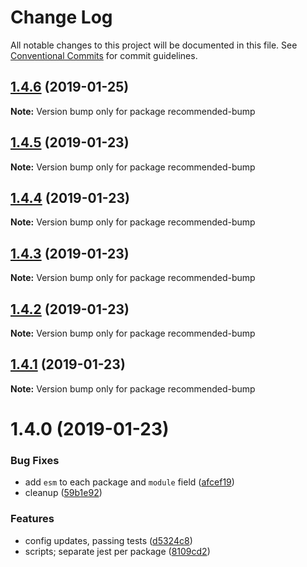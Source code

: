 # Change Log

All notable changes to this project will be documented in this file.
See [Conventional Commits](https://conventionalcommits.org) for commit guidelines.

## [1.4.6](https://github.com/tunnckoCore/monorepo/compare/recommended-bump@1.4.5...recommended-bump@1.4.6) (2019-01-25)

**Note:** Version bump only for package recommended-bump





## [1.4.5](https://github.com/tunnckoCore/monorepo/compare/recommended-bump@1.4.4...recommended-bump@1.4.5) (2019-01-23)

**Note:** Version bump only for package recommended-bump

## [1.4.4](https://github.com/tunnckoCore/monorepo/compare/recommended-bump@1.4.3...recommended-bump@1.4.4) (2019-01-23)

**Note:** Version bump only for package recommended-bump

## [1.4.3](https://github.com/tunnckoCore/monorepo/compare/recommended-bump@1.4.2...recommended-bump@1.4.3) (2019-01-23)

**Note:** Version bump only for package recommended-bump

## [1.4.2](https://github.com/tunnckoCore/monorepo/compare/recommended-bump@1.4.1...recommended-bump@1.4.2) (2019-01-23)

**Note:** Version bump only for package recommended-bump

## [1.4.1](https://github.com/tunnckoCore/monorepo/compare/recommended-bump@1.4.0...recommended-bump@1.4.1) (2019-01-23)

**Note:** Version bump only for package recommended-bump

# 1.4.0 (2019-01-23)

### Bug Fixes

- add `esm` to each package and `module` field ([afcef19](https://github.com/tunnckoCore/monorepo/commit/afcef19))
- cleanup ([59b1e92](https://github.com/tunnckoCore/monorepo/commit/59b1e92))

### Features

- config updates, passing tests ([d5324c8](https://github.com/tunnckoCore/monorepo/commit/d5324c8))
- scripts; separate jest per package ([8109cd2](https://github.com/tunnckoCore/monorepo/commit/8109cd2))
